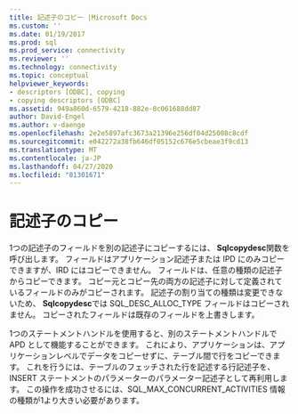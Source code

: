 ```yaml
---
title: 記述子のコピー |Microsoft Docs
ms.custom: ''
ms.date: 01/19/2017
ms.prod: sql
ms.prod_service: connectivity
ms.reviewer: ''
ms.technology: connectivity
ms.topic: conceptual
helpviewer_keywords:
- descriptors [ODBC], copying
- copying descriptors [ODBC]
ms.assetid: 949a860d-6579-4218-882e-8c061688dd87
author: David-Engel
ms.author: v-daenge
ms.openlocfilehash: 2e2e5897afc3673a21396e256df04d25008c8cdf
ms.sourcegitcommit: e042272a38fb646df05152c676e5cbeae3f9cd13
ms.translationtype: MT
ms.contentlocale: ja-JP
ms.lasthandoff: 04/27/2020
ms.locfileid: "81301671"
---
```

# <a name="copying-descriptors"></a>記述子のコピー
1つの記述子のフィールドを別の記述子にコピーするには、 **Sqlcopydesc**関数を呼び出します。 フィールドはアプリケーション記述子または IPD にのみコピーできますが、IRD にはコピーできません。 フィールドは、任意の種類の記述子からコピーできます。 コピー元とコピー先の両方の記述子に対して定義されているフィールドのみがコピーされます。 記述子の割り当ての種類は変更できないため、 **Sqlcopydesc**では SQL_DESC_ALLOC_TYPE フィールドはコピーされません。 コピーされたフィールドは既存のフィールドを上書きします。  
  
 1つのステートメントハンドルを使用すると、別のステートメントハンドルで APD として機能することができます。 これにより、アプリケーションは、アプリケーションレベルでデータをコピーせずに、テーブル間で行をコピーできます。 これを行うには、テーブルのフェッチされた行を記述する行記述子を、INSERT ステートメントのパラメーターのパラメーター記述子として再利用します。 この操作を成功させるには、SQL_MAX_CONCURRENT_ACTIVITIES 情報の種類が1より大きい必要があります。
